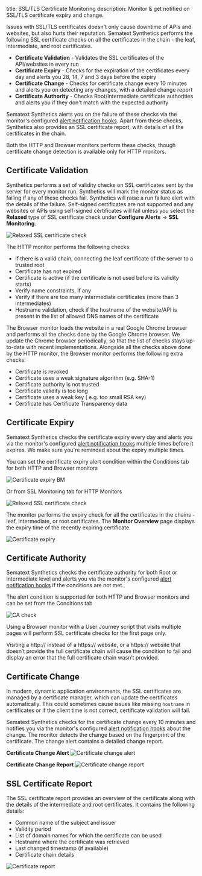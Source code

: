 title: SSL/TLS Certificate Monitoring
description: Monitor & get notified on SSL/TLS certificate expiry and change. 

Issues with SSL/TLS certificates doesn't only cause downtime of APIs and websites, but also hurts their reputation. Sematext Synthetics performs the following SSL certificate checks on all the certificates in the chain - the leaf, intermediate, and root certificates.

* **Certificate Validation** - Validates the SSL certificates of the API/websites in every run
* **Certificate Expiry** - Checks for the expiration of the certificates every day and alerts you 28, 14, 7 and 3 days before the expiry
* **Certificate Change** - Checks for certificate change every 10 minutes and alerts you on detecting any changes, with a detailed change report
* **Certificate Authority** - Checks Root/Intermediate certificate authorities and alerts you if they don't match with the expected authority

Sematext Synthetics alerts you on the failure of these checks via the monitor's configured [alert notification hooks](/docs/alerts/alert-notifications). Apart from these checks, Synthetics also provides an SSL certificate report, with details of all the certificates in the chain.

Both the HTTP and Browser monitors perform these checks, though certificate change detection is available only for HTTP monitors.

## Certificate Validation

Synthetics performs a set of validity checks on SSL certificates sent by the server for every monitor run. Synthetics will mark the monitor status as failing if any of these checks fail. Synthetics will raise a run failure alert with the details of the failure. Self-signed certificates are not supported and any websites or APIs using self-signed certificates will fail unless you select the **Relaxed** type of SSL certificate check under **Configure Alerts** -> **SSL Monitoring**.

![Relaxed SSL certificate check](/docs/images/synthetics/ssl-check-type.png)

The HTTP monitor performs the following checks:

* If there is a valid chain, connecting the leaf certificate of the server to a trusted root
* Certificate has not expired
* Certificate is active (if the certificate is not used before its validity starts)
* Verify name constraints, if any
* Verify if there are too many intermediate certificates (more than 3 intermediates)
* Hostname validation, check if the hostname of the website/API is present in the list of allowed DNS names of the certificate

The Browser monitor loads the website in a real Google Chrome browser and performs all the checks done by the Google Chrome browser. We update the Chrome browser periodically, so that the list of checks stays up-to-date with recent implementations. Alongside all the checks above done by the HTTP monitor, the Browser monitor performs the following extra checks:

* Certificate is revoked
* Certificate uses a weak signature algorithm (e.g. SHA-1)
* Certificate authority is not trusted
* Certificate validity is too long
* Certificate uses a weak key ( e.g. too small RSA key)
* Certificate has Certificate Transparency data

## Certificate Expiry

Sematext Synthetics checks the certificate expiry every day and alerts you via the monitor's configured [alert notification hooks](/docs/alerts/alert-notifications) multiple times before it expires. We make sure you're reminded about the expiry multiple times.

You can set the certificate expiry alert condition within the Conditions tab for both HTTP and Browser monitors

![Certificate expiry BM](/docs/images/synthetics/cert-expiry2.png)

Or from SSL Monitoring tab for HTTP Monitors

![Relaxed SSL certificate check](/docs/images/synthetics/ssl-check-type.png)

The monitor performs the expiry check for all the certificates in the chains - leaf, intermediate, or root certificates. The **Monitor Overview** page displays the expiry time of the recently expiring certificate.

![Certificate expiry](/docs/images/synthetics/cert-expiry.png)

## Certificate Authority

Sematext Synthetics checks the certificate authority for both Root or Intermediate level and alerts you via the monitor's configured [alert notification hooks](/docs/alerts/alert-notifications) if the conditions are not met.

The alert condition is supported for both HTTP and Browser monitors and can be set from the Conditions tab

![CA check](/docs/images/synthetics/cert-authority.png)


Using a Browser monitor with a User Journey script that visits multiple pages will perform SSL certificate checks for the first page only.

Visiting a http:// instead of a https:// website, or a https:// website that doesn’t provide the full certificate chain will cause the condition to fail and display an error that the full certificate chain wasn’t provided.


## Certificate Change

In modern, dynamic application environments, the SSL certificates are managed by a certificate manager, which can update the certificates automatically. This could sometimes cause issues like missing `hostname` in certificates or if the client time is not correct, certificate validation will fail. 

Sematext Synthetics checks for the certificate change every 10 minutes and notifies you via the monitor's configured [alert notification hooks](/docs/alerts/alert-notifications) about the change. The monitor detects the change based on the fingerprint of the certificate. The change alert contains a detailed change report.

**Certificate Change Alert**
![Certificate change alert](/docs/images/synthetics/cert-change-alert.png)

**Certificate Change Report**
![Certificate change report](/docs/images/synthetics/cert-change-report.png)

## SSL Certificate Report

The SSL certificate report provides an overview of the certificate along with the details of the intermediate and root certificates. It contains the following details:

* Common name of the subject and issuer
* Validity period
* List of domain names for which the certificate can be used
* Hostname where the certificate was retrieved
* Last changed timestamp (if available)
* Certificate chain details

![Certificate report](/docs/images/synthetics/cert-report.png)
